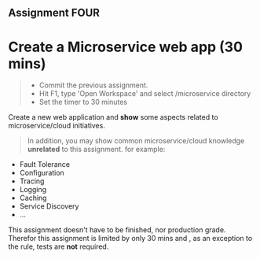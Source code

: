 Assignment FOUR
-

Create a **Microservice** web app (30 mins)
=

> - Commit the previous assignment.
> - Hit F1, type 'Open Workspace' and select /microservice directory
> - Set the timer to 30 minutes

Create a new web application and **show** some aspects related to microservice/cloud initiatives.
> In addition, you may show common microservice/cloud knowledge **unrelated** to this assignment.
for example:   
- Fault Tolerance
- Configuration
- Tracing
- Logging
- Caching
- Service Discovery
- ...

This assignment doesn't have to be finished, nor production grade.
Therefor this assignment is limited by only 30 mins and , as an exception to the rule, tests are **not** required.
